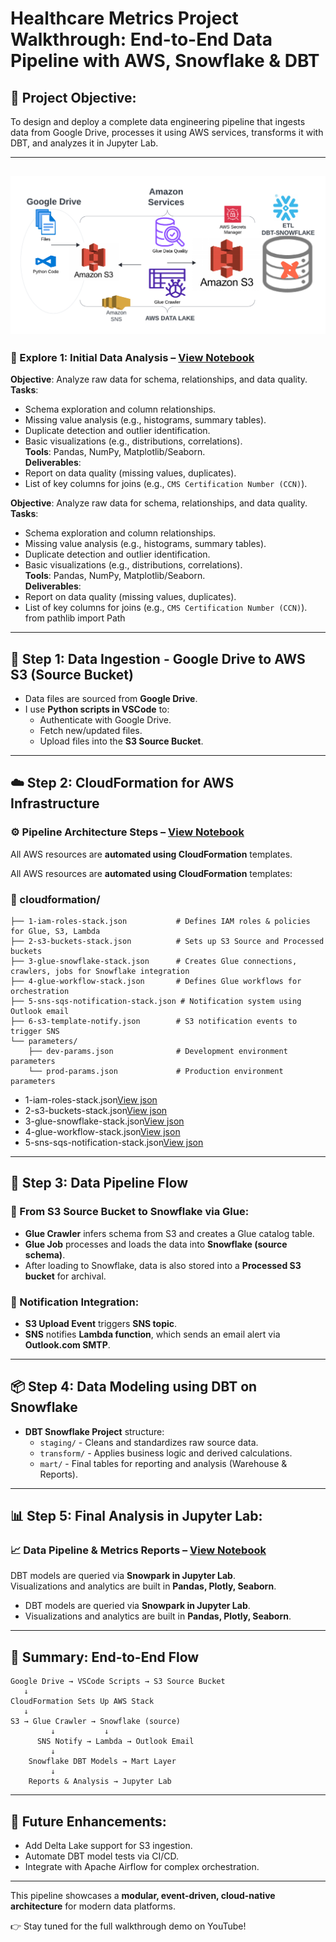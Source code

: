 # Healthcare Metrics Project Walkthrough: End-to-End Data Pipeline with AWS, Snowflake & DBT

## 🎯 Project Objective:
To design and deploy a complete data engineering pipeline that ingests data from Google Drive, processes it using AWS services, transforms it with DBT, and analyzes it in Jupyter Lab.

---
![contract](HealthcareDatapipeline.png)
---

### 🧪 Explore 1: Initial Data Analysis – [View Notebook](01_exploratory_data.ipynb)
**Objective**: Analyze raw data for schema, relationships, and data quality.  
**Tasks**:
- Schema exploration and column relationships.
- Missing value analysis (e.g., histograms, summary tables).
- Duplicate detection and outlier identification.
- Basic visualizations (e.g., distributions, correlations).  
**Tools**: Pandas, NumPy, Matplotlib/Seaborn.  
**Deliverables**:
- Report on data quality (missing values, duplicates).
- List of key columns for joins (e.g., `CMS Certification Number (CCN)`).

**Objective**: Analyze raw data for schema, relationships, and data quality.  
**Tasks**:
- Schema exploration and column relationships.
- Missing value analysis (e.g., histograms, summary tables).
- Duplicate detection and outlier identification.
- Basic visualizations (e.g., distributions, correlations).  
**Tools**: Pandas, NumPy, Matplotlib/Seaborn.  
**Deliverables**:
- Report on data quality (missing values, duplicates).
- List of key columns for joins (e.g., `CMS Certification Number (CCN)`).
from pathlib import Path



---
## 📁 Step 1: Data Ingestion - Google Drive to AWS S3 (Source Bucket)
- Data files are sourced from **Google Drive**.
- I use **Python scripts in VSCode** to:
  - Authenticate with Google Drive.
  - Fetch new/updated files.
  - Upload files into the **S3 Source Bucket**.

---

## ☁️ Step 2: CloudFormation for AWS Infrastructure 
### ⚙️ Pipeline Architecture Steps – [View Notebook](02_aws_glue_formation.ipynb)
All AWS resources are **automated using CloudFormation** templates.

All AWS resources are **automated using CloudFormation** templates:

### 📂 cloudformation/
```
├── 1-iam-roles-stack.json           # Defines IAM roles & policies for Glue, S3, Lambda
├── 2-s3-buckets-stack.json          # Sets up S3 Source and Processed buckets
├── 3-glue-snowflake-stack.json      # Creates Glue connections, crawlers, jobs for Snowflake integration
├── 4-glue-workflow-stack.json       # Defines Glue workflows for orchestration
├── 5-sns-sqs-notification-stack.json # Notification system using Outlook email
├── 6-s3-template-notify.json        # S3 notification events to trigger SNS
└── parameters/
    ├── dev-params.json              # Development environment parameters
    └── prod-params.json             # Production environment parameters
```

- 1-iam-roles-stack.json[View json](analyses/aws/Glue/cloudformation/1-iam-roles-stack.json)
- 2-s3-buckets-stack.json[View json](analyses/aws/Glue/cloudformation/2-s3-buckets-stack.json)
- 3-glue-snowflake-stack.json[View json](analyses/aws/Glue/cloudformation/3-glue-snowflake-stack.json)
- 4-glue-workflow-stack.json[View json](analyses/aws/Glue/cloudformation/4-glue-workflow-stack.json)
- 5-sns-sqs-notification-stack.json[View json](analyses/aws/Glue/cloudformation/5-sns-sqs-notification-stack.json)

---

## 🔁 Step 3: Data Pipeline Flow
### 🔹 From S3 Source Bucket to Snowflake via Glue:
- **Glue Crawler** infers schema from S3 and creates a Glue catalog table.
- **Glue Job** processes and loads the data into **Snowflake (source schema)**.
- After loading to Snowflake, data is also stored into a **Processed S3 bucket** for archival.

### 🔹 Notification Integration:
- **S3 Upload Event** triggers **SNS topic**.
- **SNS** notifies **Lambda function**, which sends an email alert via **Outlook.com SMTP**.

---

## 📦 Step 4: Data Modeling using DBT on Snowflake
- **DBT Snowflake Project** structure:
  - `staging/` - Cleans and standardizes raw source data.
  - `transform/` - Applies business logic and derived calculations.
  - `mart/` - Final tables for reporting and analysis (Warehouse & Reports).

---

## 📊 Step 5: Final Analysis in Jupyter Lab: 
### 📈 Data Pipeline & Metrics Reports – [View Notebook](04_healthcare_rpt_matrics.ipynb)
DBT models are queried via **Snowpark in Jupyter Lab**.  
Visualizations and analytics are built in **Pandas, Plotly, Seaborn**.

- DBT models are queried via **Snowpark in Jupyter Lab**.
- Visualizations and analytics are built in **Pandas, Plotly, Seaborn**.

---

## 📧 Summary: End-to-End Flow
```
Google Drive → VSCode Scripts → S3 Source Bucket
   ↓
CloudFormation Sets Up AWS Stack
   ↓
S3 → Glue Crawler → Snowflake (source)
         ↓           ↓
      SNS Notify → Lambda → Outlook Email
         ↓
    Snowflake DBT Models → Mart Layer
         ↓
    Reports & Analysis → Jupyter Lab
```

---

## 🚀 Future Enhancements:
- Add Delta Lake support for S3 ingestion.
- Automate DBT model tests via CI/CD.
- Integrate with Apache Airflow for complex orchestration.

---

This pipeline showcases a **modular, event-driven, cloud-native architecture** for modern data platforms.

👉 Stay tuned for the full walkthrough demo on YouTube!
